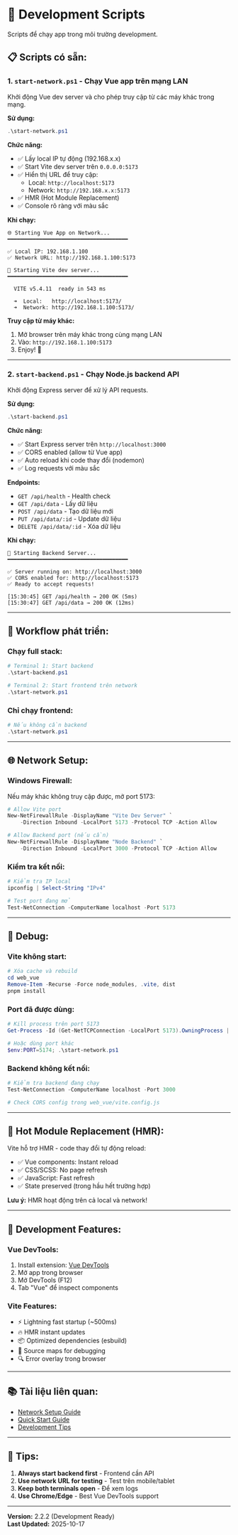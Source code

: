 # 🚀 Development Scripts

Scripts để chạy app trong môi trường development.

## 📋 Scripts có sẵn:

### 1. `start-network.ps1` - Chạy Vue app trên mạng LAN

Khởi động Vue dev server và cho phép truy cập từ các máy khác trong mạng.

**Sử dụng:**

```powershell
.\start-network.ps1
```

**Chức năng:**

- ✅ Lấy local IP tự động (192.168.x.x)
- ✅ Start Vite dev server trên `0.0.0.0:5173`
- ✅ Hiển thị URL để truy cập:
  - Local: `http://localhost:5173`
  - Network: `http://192.168.x.x:5173`
- ✅ HMR (Hot Module Replacement)
- ✅ Console rõ ràng với màu sắc

**Khi chạy:**

```
🌐 Starting Vue App on Network...
━━━━━━━━━━━━━━━━━━━━━━━━━━━━━━━━━━━━━━

✅ Local IP: 192.168.1.100
✅ Network URL: http://192.168.1.100:5173

🚀 Starting Vite dev server...
━━━━━━━━━━━━━━━━━━━━━━━━━━━━━━━━━━━━━━

  VITE v5.4.11  ready in 543 ms

  ➜  Local:   http://localhost:5173/
  ➜  Network: http://192.168.1.100:5173/
```

**Truy cập từ máy khác:**

1. Mở browser trên máy khác trong cùng mạng LAN
2. Vào: `http://192.168.1.100:5173`
3. Enjoy! 🎉

---

### 2. `start-backend.ps1` - Chạy Node.js backend API

Khởi động Express server để xử lý API requests.

**Sử dụng:**

```powershell
.\start-backend.ps1
```

**Chức năng:**

- ✅ Start Express server trên `http://localhost:3000`
- ✅ CORS enabled (allow từ Vue app)
- ✅ Auto reload khi code thay đổi (nodemon)
- ✅ Log requests với màu sắc

**Endpoints:**

- `GET /api/health` - Health check
- `GET /api/data` - Lấy dữ liệu
- `POST /api/data` - Tạo dữ liệu mới
- `PUT /api/data/:id` - Update dữ liệu
- `DELETE /api/data/:id` - Xóa dữ liệu

**Khi chạy:**

```
🚀 Starting Backend Server...
━━━━━━━━━━━━━━━━━━━━━━━━━━━━━━━━━━━━━━

✅ Server running on: http://localhost:3000
✅ CORS enabled for: http://localhost:5173
✅ Ready to accept requests!

[15:30:45] GET /api/health → 200 OK (5ms)
[15:30:47] GET /api/data → 200 OK (12ms)
```

---

## 🔄 Workflow phát triển:

### Chạy full stack:

```powershell
# Terminal 1: Start backend
.\start-backend.ps1

# Terminal 2: Start frontend trên network
.\start-network.ps1
```

### Chỉ chạy frontend:

```powershell
# Nếu không cần backend
.\start-network.ps1
```

---

## 🌐 Network Setup:

### Windows Firewall:

Nếu máy khác không truy cập được, mở port 5173:

```powershell
# Allow Vite port
New-NetFirewallRule -DisplayName "Vite Dev Server" `
    -Direction Inbound -LocalPort 5173 -Protocol TCP -Action Allow

# Allow Backend port (nếu cần)
New-NetFirewallRule -DisplayName "Node Backend" `
    -Direction Inbound -LocalPort 3000 -Protocol TCP -Action Allow
```

### Kiểm tra kết nối:

```powershell
# Kiểm tra IP local
ipconfig | Select-String "IPv4"

# Test port đang mở
Test-NetConnection -ComputerName localhost -Port 5173
```

---

## 🐛 Debug:

### Vite không start:

```powershell
# Xóa cache và rebuild
cd web_vue
Remove-Item -Recurse -Force node_modules, .vite, dist
pnpm install
```

### Port đã được dùng:

```powershell
# Kill process trên port 5173
Get-Process -Id (Get-NetTCPConnection -LocalPort 5173).OwningProcess | Stop-Process

# Hoặc dùng port khác
$env:PORT=5174; .\start-network.ps1
```

### Backend không kết nối:

```powershell
# Kiểm tra backend đang chạy
Test-NetConnection -ComputerName localhost -Port 3000

# Check CORS config trong web_vue/vite.config.js
```

---

## 📱 Hot Module Replacement (HMR):

Vite hỗ trợ HMR - code thay đổi tự động reload:

- ✅ Vue components: Instant reload
- ✅ CSS/SCSS: No page refresh
- ✅ JavaScript: Fast refresh
- ✅ State preserved (trong hầu hết trường hợp)

**Lưu ý:** HMR hoạt động trên cả local và network!

---

## 🎨 Development Features:

### Vue DevTools:

1. Install extension: [Vue DevTools](https://devtools.vuejs.org/)
2. Mở app trong browser
3. Mở DevTools (F12)
4. Tab "Vue" để inspect components

### Vite Features:

- ⚡ Lightning fast startup (~500ms)
- 🔥 HMR instant updates
- 📦 Optimized dependencies (esbuild)
- 🎯 Source maps for debugging
- 🔍 Error overlay trong browser

---

## 📚 Tài liệu liên quan:

- [Network Setup Guide](../../docs/NETWORK_SETUP.md)
- [Quick Start Guide](../../docs/QUICK_START.md)
- [Development Tips](../../docs/QUICKSTART.md)

---

## 🚨 Tips:

1. **Always start backend first** - Frontend cần API
2. **Use network URL for testing** - Test trên mobile/tablet
3. **Keep both terminals open** - Để xem logs
4. **Use Chrome/Edge** - Best Vue DevTools support

---

**Version:** 2.2.2 (Development Ready)  
**Last Updated:** 2025-10-17
